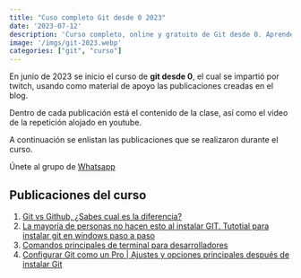 ```yaml
---
title: "Cuso completo Git desde 0 2023"
date: '2023-07-12'
description: 'Curso completo, online y gratuito de Git desde 0. Aprende a usar Git y GitHub desde cero con este curso de Git y GitHub en español.'
image: '/imgs/git-2023.webp'
categories: ["git", "curso"]
---
```


En junio de 2023 se inicio el curso de **git desde 0**, el cual se impartió por twitch, usando como material de apoyo las publicaciones creadas en el blog.

Dentro de cada publicación está el contenido de la clase, así como el video de la repetición alojado en youtube.

A continuación se enlistan las publicaciones que se realizaron durante el curso.

Únete al grupo de [Whatsapp](https://chat.whatsapp.com/J39Nh1Bh7gq3RIq4OPwTPp)

## Publicaciones del curso


1. [Git vs Github, ¿Sabes cual es la diferencia?](/posts/git-vs-github)
2. [La mayoría de personas no hacen esto al instalar GIT. Tutotial para instalar git en windows paso a paso](/posts/git-instalar-windows)
3. [Comandos principales de terminal para desarrolladores](/posts/comandos-terminal)
4. [Configurar Git como un Pro | Ajustes y opciones principales después de instalar Git](/posts/git-configurar)